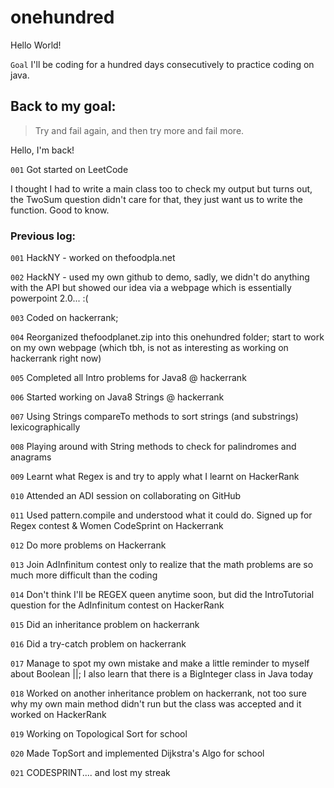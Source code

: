 # onehundred

Hello World!

`Goal` I'll be coding for a hundred days consecutively to practice coding on java. 

## Back to my goal:

> Try and fail again, and then try more and fail more.

Hello, I'm back!

`001` Got started on LeetCode

I thought I had to write a main class too to check my output but turns out, the TwoSum question didn't care for that, they just want us to write the function. Good to know. 

### Previous log: 
`001` HackNY - worked on thefoodpla.net

`002` HackNY - used my own github to demo, sadly, we didn't do anything with the API but showed our idea via a webpage which is essentially powerpoint 2.0... :(

`003` Coded on hackerrank;

`004` Reorganized thefoodplanet.zip into this onehundred folder; start to work on my own webpage (which tbh, is not as interesting as working on hackerrank right now)

`005` Completed all Intro problems for Java8 @ hackerrank

`006` Started working on Java8 Strings @ hackerrank

`007` Using Strings compareTo methods to sort strings (and substrings) lexicographically

`008` Playing around with String methods to check for palindromes and anagrams

`009` Learnt what Regex is and try to apply what I learnt on HackerRank

`010` Attended an ADI session on collaborating on GitHub

`011` Used pattern.compile and understood what it could do. Signed up for Regex contest & Women CodeSprint on Hackerrank

`012` Do more problems on Hackerrank

`013` Join AdInfinitum contest only to realize that the math problems are so much more difficult than the coding

`014` Don't think I'll be REGEX queen anytime soon, but did the IntroTutorial question for the AdInfinitum contest on HackerRank

`015` Did an inheritance problem on hackerrank

`016` Did a try-catch problem on hackerrank

`017`  Manage to spot my own mistake and make a little reminder to myself about Boolean ||; I also learn that there is a BigInteger class in Java today

`018` Worked on another inheritance problem on hackerrank, not too sure why my own main method didn't run but the class was accepted and it worked on HackerRank

`019` Working on Topological Sort for school

`020` Made TopSort and implemented Dijkstra's Algo for school

`021` CODESPRINT.... and lost my streak
